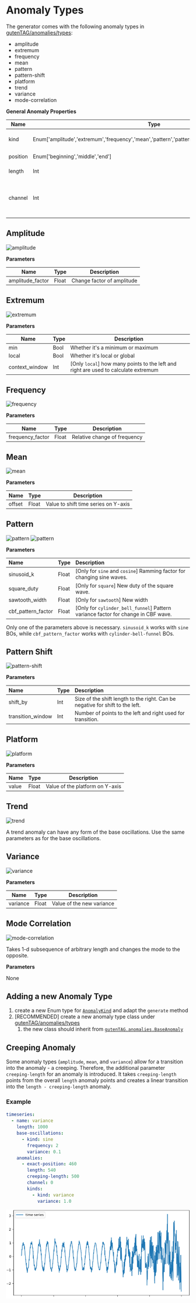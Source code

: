 # Anomaly Types

The generator comes with the following anomaly types in [gutenTAG/anomalies/types](../../gutenTAG/anomalies/types):

- amplitude
- extremum
- frequency
- mean
- pattern
- pattern-shift
- platform
- trend
- variance
- mode-correlation

**General Anomaly Properties**

|Name|Type|Description|
|----|----|-----------|
|kind|Enum['amplitude','extremum','frequency','mean','pattern','pattern_shift','platform','trend','variance']|Kind of anomaly (see below)|
|position|Enum['beginning','middle','end']|Position of anomaly|
|length|Int|Length of anomaly|
|channel|Int|ID of channel on which anomaly should be applied|

## Amplitude

![amplitude](images/amplitude.png)

**Parameters**

|Name|Type|Description|
|----|----|-----------|
|amplitude_factor|Float|Change factor of amplitude|

## Extremum

![extremum](images/extremum.png)

**Parameters**

|Name|Type|Description|
|----|----|-----------|
|min|Bool|Whether it's a minimum or maximum|
|local|Bool|Whether it's local or global|
|context_window|Int|[Only `local`] how many points to the left and right are used to calculate extremum|

## Frequency

![frequency](images/frequency.png)

**Parameters**

|Name|Type|Description|
|----|----|-----------|
|frequency_factor|Float|Relative change of frequency|

## Mean

![mean](images/mean.png)

**Parameters**

|Name|Type|Description|
|----|----|-----------|
|offset|Float|Value to shift time series on Y-axis|

## Pattern

![pattern](images/pattern-sine.png)
![pattern](images/pattern-ecg.png)

**Parameters**

| Name               | Type  | Description                                                                       |
|:-------------------|:------|:----------------------------------------------------------------------------------|
| sinusoid_k         | Float | [Only for `sine` and `cosine`] Ramming factor for changing sine waves.            |
| square_duty        | Float | [Only for `square`] New duty of the square wave.                                  |
| sawtooth_width     | Float | [Only for `sawtooth`] New width                                                   |
| cbf_pattern_factor | Float | [Only for `cylinder_bell_funnel`] Pattern variance factor for change in CBF wave. |

Only one of the parameters above is necessary.
`sinusoid_k` works with `sine` BOs, while `cbf_pattern_factor` works with `cylinder-bell-funnel` BOs.

## Pattern Shift

![pattern-shift](images/pattern-shift.png)

**Parameters**

| Name              | Type | Description                                                                   |
|:------------------|:-----|:------------------------------------------------------------------------------|
| shift_by          | Int  | Size of the shift length to the right. Can be negative for shift to the left. |
| transition_window | Int  | Number of points to the left and right used for transition.                   |

## Platform

![platform](images/platform.png)

**Parameters**

|Name|Type|Description|
|----|----|-----------|
|value|Float|Value of the platform on Y-axis|

## Trend

![trend](images/trend.png)

A trend anomaly can have any form of the base oscillations.
Use the same parameters as for the base oscillations.

## Variance

![variance](images/variance.png)

**Parameters**

|Name|Type|Description|
|----|----|-----------|
|variance|Float|Value of the new variance|

## Mode Correlation

![mode-correlation](images/mode-correlation.png)

Takes 1-d subsequence of arbitrary length and changes the mode to the opposite.

**Parameters**

None

## Adding a new Anomaly Type

1. create a new Enum type for [`AnomalyKind`](../../gutenTAG/anomalies/types/kind.py) and adapt the `generate` method
2. [RECOMMENDED] create a new anomaly type class under [gutenTAG/anomalies/types](../../gutenTAG/anomalies/types)
    1. the new class should inherit from [`gutenTAG.anomalies.BaseAnomaly`](../../gutenTAG/anomalies/types/__init__.py)

## Creeping Anomaly

Some anomaly types (`amplitude`, `mean`, and `variance`) allow for a transition into the anomaly - a creeping.
Therefore, the additional parameter `creeping-length` for an anomaly is introduced. It takes `creeping-length` points
from the overall `length` anomaly points and creates a linear transition into the `length - creeping-length` anomaly.

### Example

```yaml
timeseries:
  - name: variance
    length: 1000
    base-oscillations:
      - kind: sine
        frequency: 2
        variance: 0.1
    anomalies:
      - exact-position: 460
        length: 540
        creeping-length: 500
        channel: 0
        kinds:
          - kind: variance
            variance: 1.0
```

![example-anomaly-creeping.png](images/example-anomaly-creeping.png)

